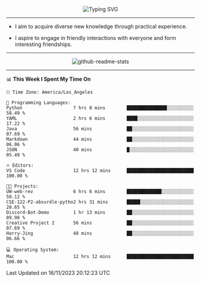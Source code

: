 <p align="center">
  <img src="https://readme-typing-svg.demolab.com?font=Fira+Code&weight=500&size=32&duration=2500&pause=1600&center=true&vCenter=true&random=false&width=1024&height=64&lines=Hi+there+%F0%9F%91%8B;I'm+delighted+you+could+make+it+here+%F0%9F%8E%89;I'm+Harry%2C+a+college+student+still+finding+my+way" alt="Typing SVG" />
</p>


---


- I aim to acquire diverse new knowledge through practical experience.

- I aspire to engage in friendly interactions with everyone and form interesting friendships.


---


<p align="center">
  <img src="https://github-readme-stats.vercel.app/api?username=Harry-Jing&show_icons=true" alt="github-readme-stats"/>
</p>


---

<!--START_SECTION:waka-->
📊 **This Week I Spent My Time On** 

```text
🕑︎ Time Zone: America/Los_Angeles

💬 Programming Languages: 
Python                   7 hrs 8 mins        ███████████████░░░░░░░░░░   58.49 % 
YAML                     2 hrs 6 mins        ████░░░░░░░░░░░░░░░░░░░░░   17.22 % 
Java                     56 mins             ██░░░░░░░░░░░░░░░░░░░░░░░   07.69 % 
Markdown                 44 mins             ██░░░░░░░░░░░░░░░░░░░░░░░   06.06 % 
JSON                     40 mins             █░░░░░░░░░░░░░░░░░░░░░░░░   05.49 % 

🔥 Editors: 
VS Code                  12 hrs 12 mins      █████████████████████████   100.00 % 

🐱‍💻 Projects: 
UW-web-rev               6 hrs 6 mins        █████████████░░░░░░░░░░░░   50.12 % 
CSE-122-P2-absurdle-pytho2 hrs 31 mins       █████░░░░░░░░░░░░░░░░░░░░   20.65 % 
Discord-Bot-Demo         1 hr 13 mins        ██░░░░░░░░░░░░░░░░░░░░░░░   09.98 % 
Creative Project 2       56 mins             ██░░░░░░░░░░░░░░░░░░░░░░░   07.69 % 
Harry-Jing               48 mins             ██░░░░░░░░░░░░░░░░░░░░░░░   06.66 % 

💻 Operating System: 
Mac                      12 hrs 12 mins      █████████████████████████   100.00 % 
```


 Last Updated on 16/11/2023 20:12:23 UTC
<!--END_SECTION:waka-->
